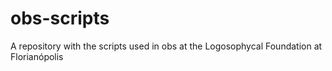 # obs-scripts
A repository with the scripts used in obs at the Logosophycal Foundation at Florianópolis
